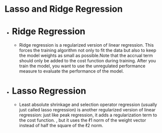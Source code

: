 # Lasso and Ridge Regression

- # Ridge Regression
    - Ridge regression is a regularized version of linear regression. This forces the training algorithm not only to fit the data but also to keep the model weights as small as possible.Note that the accrual term should only be added to the cost function during training. After you train the model, you want to use the unregulated performance measure to evaluate the performance of the model.


- # Lasso Regression
    - Least absolute shrinkage and selection operator regression (usually just called lasso regression) is another regularized version of linear regression: just like peak regression, it adds a regularization term to the cost function. , but it uses the ℓ1 norm of the weight vector instead of half the square of the ℓ2 norm.



